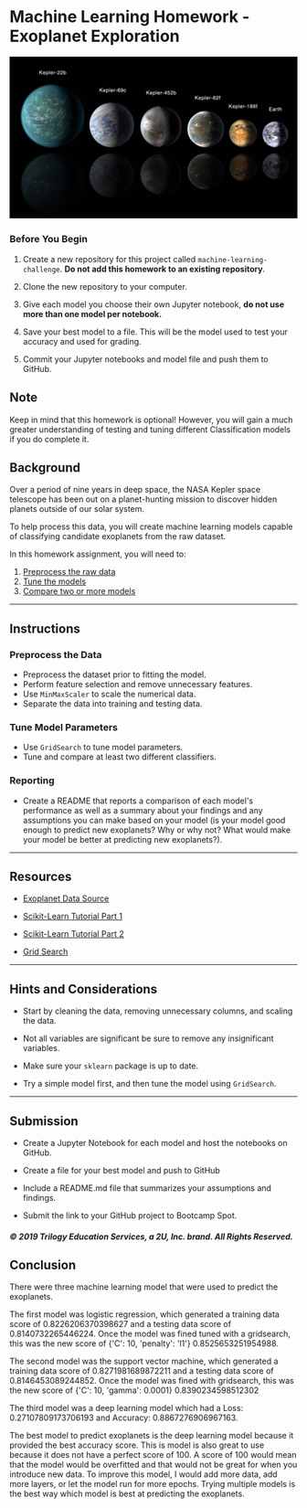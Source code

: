 ﻿# Machine Learning Homework - Exoplanet Exploration

![exoplanets.jpg](Images/exoplanets.jpg)

### Before You Begin

1. Create a new repository for this project called `machine-learning-challenge`. **Do not add this homework to an existing repository**.

2. Clone the new repository to your computer.

3. Give each model you choose their own Jupyter notebook, **do not use more than one model per notebook.**

4. Save your best model to a file. This will be the model used to test your accuracy and used for grading.

5. Commit your Jupyter notebooks and model file and push them to GitHub.

## Note

Keep in mind that this homework is optional! However, you will gain a much greater understanding of testing and tuning different Classification models if you do complete it.

## Background

Over a period of nine years in deep space, the NASA Kepler space telescope has been out on a planet-hunting mission to discover hidden planets outside of our solar system.

To help process this data, you will create machine learning models capable of classifying candidate exoplanets from the raw dataset.

In this homework assignment, you will need to:

1. [Preprocess the raw data](#Preprocessing)
2. [Tune the models](#Tune-Model-Parameters)
3. [Compare two or more models](#Evaluate-Model-Performance)

- - -

## Instructions

### Preprocess the Data

* Preprocess the dataset prior to fitting the model.
* Perform feature selection and remove unnecessary features.
* Use `MinMaxScaler` to scale the numerical data.
* Separate the data into training and testing data.

### Tune Model Parameters

* Use `GridSearch` to tune model parameters.
* Tune and compare at least two different classifiers.

### Reporting

* Create a README that reports a comparison of each model's performance as well as a summary about your findings and any assumptions you can make based on your model (is your model good enough to predict new exoplanets? Why or why not? What would make your model be better at predicting new exoplanets?).

- - -

## Resources

* [Exoplanet Data Source](https://www.kaggle.com/nasa/kepler-exoplanet-search-results)

* [Scikit-Learn Tutorial Part 1](https://www.youtube.com/watch?v=4PXAztQtoTg)

* [Scikit-Learn Tutorial Part 2](https://www.youtube.com/watch?v=gK43gtGh49o&t=5858s)

* [Grid Search](https://scikit-learn.org/stable/modules/grid_search.html)

- - -

## Hints and Considerations

* Start by cleaning the data, removing unnecessary columns, and scaling the data.

* Not all variables are significant be sure to remove any insignificant variables.

* Make sure your `sklearn` package is up to date.

* Try a simple model first, and then tune the model using `GridSearch`.

- - -

## Submission

* Create a Jupyter Notebook for each model and host the notebooks on GitHub.

* Create a file for your best model and push to GitHub

* Include a README.md file that summarizes your assumptions and findings.

* Submit the link to your GitHub project to Bootcamp Spot.

##### © 2019 Trilogy Education Services, a 2U, Inc. brand. All Rights Reserved.

## Conclusion

There were three machine learning model that were used to predict the exoplanets. 

The first model was logistic regression, which generated a training data score of 0.8226206370398627 and a
testing data score of 0.8140732265446224. Once the model was fined tuned with a gridsearch, this was the new score of 
{'C': 10, 'penalty': 'l1'} 0.8525653251954988.

The second model was the support vector machine, which generated a training data score of 0.8271981689872211 and a 
testing data score of 0.8146453089244852. Once the model was fined with gridsearch, this was the new score of 
{'C': 10, 'gamma': 0.0001} 0.8390234598512302

The third model was a deep learning model which had a Loss: 0.27107809173706193 and Accuracy: 0.8867276906967163. 

The best model to predict exoplanets is the deep learning model because it provided the best accuracy score. This is model is also 
great to use because it does not have a perfect score of 100. A score of 100 would mean that the model would be overfitted and that would 
not be great for when you introduce new data. To improve this model, I would add more data, add more layers, or let the model run for more epochs.
Trying multiple models is the best way which model is best at predicting the exoplanets.  